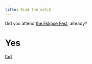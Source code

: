 ```yaml
---
title: Find the witch
---
```


Did you attend [the Eklipse Fest](/part-06/index.md), already?

# Yes
[tbd](tbd)

